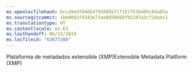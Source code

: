 ```yaml
---
ms.openlocfilehash: 6cca9ed7048b4793885b71f151fb36405c84a85a
ms.sourcegitcommit: 1bb00d2f4343e73ae8d58668f02297a3cf10a4c1
ms.translationtype: HT
ms.contentlocale: es-ES
ms.lasthandoff: 06/15/2019
ms.locfileid: "63877280"
---
```

<span data-ttu-id="55dcf-101">Plataforma de metadados extensible (XMP)</span><span class="sxs-lookup"><span data-stu-id="55dcf-101">Extensible Metadata Platform (XMP)</span></span>